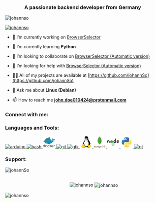 <h3 align="center">A passionate backend developer from Germany</h3>

<p align="left"> <img src="https://komarev.com/ghpvc/?username=johannso&label=Profile%20views&color=0e75b6&style=flat" alt="johannso" /> </p>

<p align="left"> <a href="https://github.com/ryo-ma/github-profile-trophy"><img src="https://github-profile-trophy.vercel.app/?username=johannso" alt="johannso" /></a> </p>

- 🔭 I’m currently working on [BrowserSelector](https://github.com/johannSo/BrowserSelector)

- 🌱 I’m currently learning **Python**

- 👯 I’m looking to collaborate on [BrowserSelector (Automatic version)](https://github.com/johannSo/BrowserSelector)

- 🤝 I’m looking for help with [BrowserSelector (Automatic version)](https://github.com/johannSo/BrowserSelector)

- 👨‍💻 All of my projects are available at [https://github.com/johannSo](https://github.com/johannSo)

- 💬 Ask me about **Linux (Debian)**

- 📫 How to reach me **john.doe010424@protonmail.com**

<h3 align="left">Connect with me:</h3>
<p align="left">
</p>

<h3 align="left">Languages and Tools:</h3>
<p align="left"> <a href="https://www.arduino.cc/" target="_blank" rel="noreferrer"> <img src="https://cdn.worldvectorlogo.com/logos/arduino-1.svg" alt="arduino" width="40" height="40"/> </a> <a href="https://www.gnu.org/software/bash/" target="_blank" rel="noreferrer"> <img src="https://www.vectorlogo.zone/logos/gnu_bash/gnu_bash-icon.svg" alt="bash" width="40" height="40"/> </a> <a href="https://www.docker.com/" target="_blank" rel="noreferrer"> <img src="https://raw.githubusercontent.com/devicons/devicon/master/icons/docker/docker-original-wordmark.svg" alt="docker" width="40" height="40"/> </a> <a href="https://git-scm.com/" target="_blank" rel="noreferrer"> <img src="https://www.vectorlogo.zone/logos/git-scm/git-scm-icon.svg" alt="git" width="40" height="40"/> </a> <a href="https://www.gtk.org/" target="_blank" rel="noreferrer"> <img src="https://upload.wikimedia.org/wikipedia/commons/7/71/GTK_logo.svg" alt="gtk" width="40" height="40"/> </a> <a href="https://www.linux.org/" target="_blank" rel="noreferrer"> <img src="https://raw.githubusercontent.com/devicons/devicon/master/icons/linux/linux-original.svg" alt="linux" width="40" height="40"/> </a> <a href="https://www.mongodb.com/" target="_blank" rel="noreferrer"> <img src="https://raw.githubusercontent.com/devicons/devicon/master/icons/mongodb/mongodb-original-wordmark.svg" alt="mongodb" width="40" height="40"/> </a> <a href="https://nodejs.org" target="_blank" rel="noreferrer"> <img src="https://raw.githubusercontent.com/devicons/devicon/master/icons/nodejs/nodejs-original-wordmark.svg" alt="nodejs" width="40" height="40"/> </a> <a href="https://www.python.org" target="_blank" rel="noreferrer"> <img src="https://raw.githubusercontent.com/devicons/devicon/master/icons/python/python-original.svg" alt="python" width="40" height="40"/> </a> <a href="https://www.qt.io/" target="_blank" rel="noreferrer"> <img src="https://upload.wikimedia.org/wikipedia/commons/0/0b/Qt_logo_2016.svg" alt="qt" width="40" height="40"/> </a> </p>

<h3 align="left">Support:</h3>
<p><a href="https://www.buymeacoffee.com/johannSo"> <img align="left" src="https://cdn.buymeacoffee.com/buttons/v2/default-yellow.png" height="50" width="210" alt="johannSo" /></a></p><br><br>

<p><img align="left" src="https://github-readme-stats.vercel.app/api/top-langs?username=johannso&show_icons=true&locale=en&layout=compact" alt="johannso" /></p>

<p>&nbsp;<img align="center" src="https://github-readme-stats.vercel.app/api?username=johannso&show_icons=true&locale=en" alt="johannso" /></p>

<p><img align="center" src="https://github-readme-streak-stats.herokuapp.com/?user=johannso&" alt="johannso" /></p>
